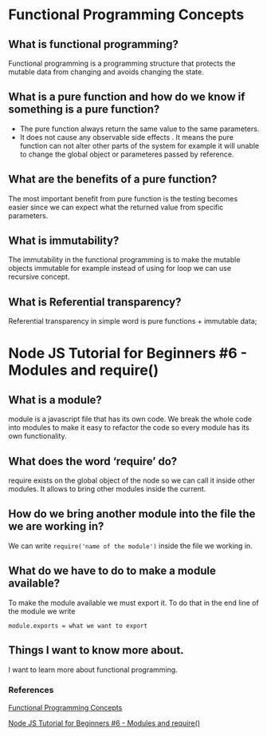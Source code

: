 # Functional Programming Concepts

## What is functional programming?
Functional programming is a programming structure that protects the mutable data from changing and avoids changing the state.
## What is a pure function and how do we know if something is a pure function?
* The pure function always return the same value to the same parameters.
* It does not cause any observable side effects . It means the pure function can not alter other parts of the system for example it will unable to change the global object or parameteres passed by reference.
## What are the benefits of a pure function?
The most important benefit from pure function is the testing becomes easier since we can expect what the returned value from specific parameters.
## What is immutability?
The immutability in the functional programming is to make the mutable objects immutable for example instead of using for loop we can use recursive concept.
## What is Referential transparency?
Referential transparency in simple word is pure functions + immutable data;


# Node JS Tutorial for Beginners #6 - Modules and require()

## What is a module?
module is a javascript file that has its own code. We break the whole code into modules to make it easy to refactor the code so every module has its own functionality.
## What does the word ‘require’ do?

require exists on the global object of the node so we can call it inside other modules. It allows to bring other modules inside the current. 

## How do we bring another module into the file the we are working in?
We can  write `require('name of the module')` inside the file we working in.
## What do we have to do to make a module available?

To make the module available we must export it. To do that in the end line of the module we write

`module.exports = what we want to export`


## Things I want to know more about.
I want to learn more about functional programming.


### References

[Functional Programming Concepts](https://medium.com/the-renaissance-developer/concepts-of-functional-programming-in-javascript-6bc84220d2aa)

[Node JS Tutorial for Beginners #6 - Modules and require()](https://www.youtube.com/watch?v=xHLd36QoS4k)